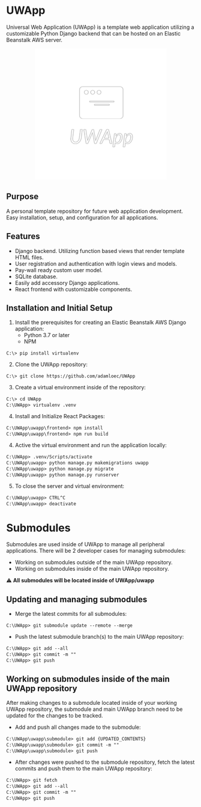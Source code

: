 # UWApp
Universal Web Application (UWApp) is a template web application utilizing a customizable Python Django backend that can be hosted on an Elastic Beanstalk AWS server.
<p align="center">
  <img src="images/UWApp-logo.png">
</p>

## Purpose
A personal template repository for future web application development. Easy installation, setup, and configuration for all applications.

## Features
- Django backend. Utilizing function based views that render template HTML files.
- User registration and authentication with login views and models.
- Pay-wall ready custom user model.
- SQLite database.
- Easily add accessory Django applications.
- React frontend with customizable components.

## Installation and Initial Setup
1. Install the prerequisites for creating an Elastic Beanstalk AWS Django application:
    - Python 3.7 or later
    - NPM
```
C:\> pip install virtualenv
``` 
2. Clone the UWApp repository:
```
C:\> git clone https://github.com/adamloec/UWApp
```
3. Create a virtual environment inside of the repository:
```
C:\> cd UWApp
C:\UWApp> virtualenv .venv
```
4. Install and Initialize React Packages:
```
C:\UWApp\uwapp\frontend> npm install
C:\UWApp\uwapp\frontend> npm run build
```
4. Active the virtual environment and run the application locally:
```
C:\UWApp> .venv/Scripts/activate
C:\UWApp\uwapp> python manage.py makemigrations uwapp
C:\UWApp\uwapp> python manage.py migrate
C:\UWApp\uwapp> python manage.py runserver
```
5. To close the server and virtual environment:
```
C:\UWApp\uwapp> CTRL^C
C:\UWApp\uwapp> deactivate
```

# Submodules
Submodules are used inside of UWApp to manage all peripheral applications.
There will be 2 developer cases for managing submodules:
- Working on submodules outside of the main UWApp repository.
- Working on submodules inside of the main UWApp repository.

:warning: **All submodules will be located inside of UWApp/uwapp**

## Updating and managing submodules
- Merge the latest commits for all submodules:
```
C:\UWApp> git submodule update --remote --merge
```
- Push the latest submodule branch(s) to the main UWApp repository:
```
C:\UWApp> git add --all
C:\UWApp> git commit -m ""
C:\UWApp> git push
```
## Working on submodules inside of the main UWApp repository
After making changes to a submodule located inside of your working UWApp repository, the submodule and main UWApp branch need to be updated for the changes to be tracked.
- Add and push all changes made to the submodule:
```
C:\UWApp\uwapp\submodule> git add {UPDATED_CONTENTS}
C:\UWApp\uwapp\submodule> git commit -m ""
C:\UWApp\uwapp\submodule> git push
```
- After changes were pushed to the submodule repository, fetch the latest commits and push them to the main UWApp repository:
```
C:\UWApp> git fetch
C:\UWApp> git add --all
C:\UWApp> git commit -m ""
C:\UWApp> git push
```
